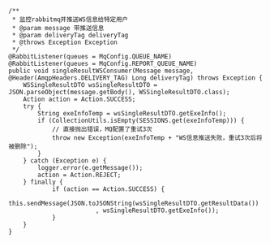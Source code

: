     /**
     * 监控rabbitmq并推送WS信息给特定用户
     * @param message 带推送信息
     * @param deliveryTag deliveryTag
     * @throws Exception Exception
     */
    @RabbitListener(queues = MqConfig.QUEUE_NAME)
    @RabbitListener(queues = MqConfig.REPORT_QUEUE_NAME)
    public void singleResultWSConsumer(Message message, @Header(AmqpHeaders.DELIVERY_TAG) Long deliveryTag) throws Exception {
        WSSingleResultDTO wsSingleResultDTO = JSON.parseObject(message.getBody(), WSSingleResultDTO.class);
        Action action = Action.SUCCESS;
        try {
            String exeInfoTemp = wsSingleResultDTO.getExeInfo();
            if (CollectionUtils.isEmpty(SESSIONS.get(exeInfoTemp))) {
                // 直接抛出错误，MQ配置了重试3次
                throw new Exception(exeInfoTemp + "WS信息推送失败，重试3次后将被删除");
            }
        } catch (Exception e) {
            logger.error(e.getMessage());
            action = Action.REJECT;
        } finally {
                if (action == Action.SUCCESS) {
                    this.sendMessage(JSON.toJSONString(wsSingleResultDTO.getResultData())
                            , wsSingleResultDTO.getExeInfo());
                }
        }
    }
